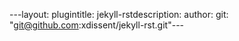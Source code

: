 ---layout: plugintitle: jekyll-rstdescription: author: git: "git@github.com:xdissent/jekyll-rst.git"---